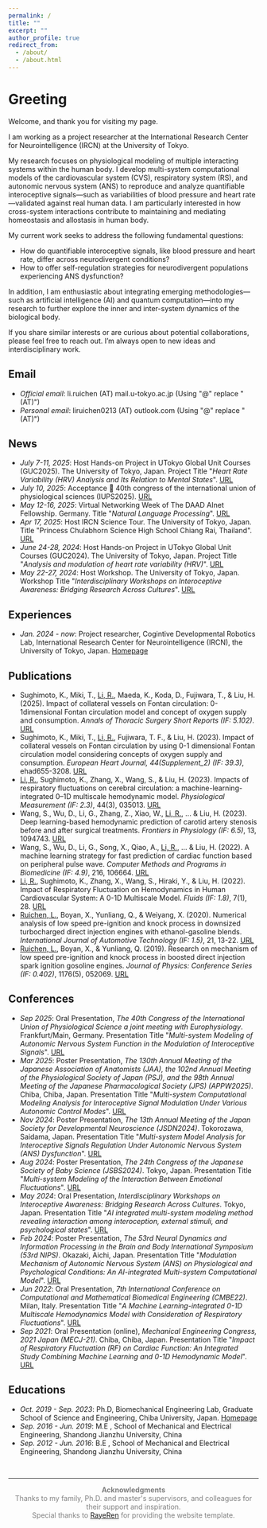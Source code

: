 ```yaml
---
permalink: /
title: ""
excerpt: ""
author_profile: true
redirect_from: 
  - /about/
  - /about.html
---
```


<span id="Greeting"></span>
# Greeting
Welcome, and thank you for visiting my page.

I am working as a project researcher at the International Research Center for Neurointelligence (IRCN) at the University of Tokyo.

My research focuses on physiological modeling of multiple interacting systems within the human body. I develop multi-system computational models of the cardiovascular system (CVS), respiratory system (RS), and autonomic nervous system (ANS) to reproduce and analyze quantifiable interoceptive signals—such as variabilities of blood pressure and heart rate—validated against real human data. I am particularly interested in how cross-system interactions contribute to maintaining and mediating homeostasis and allostasis in human body.

My current work seeks to address the following fundamental questions: 
- How do quantifiable interoceptive signals, like blood pressure and heart rate, differ across neurodivergent conditions?
- How to offer self-regulation strategies for neurodivergent populations experiencing ANS dysfunction?

In addition, I am enthusiastic about integrating emerging methodologies—such as artificial intelligence (AI) and quantum computation—into my research to further explore the inner and inter-system dynamics of the biological body.

If you share similar interests or are curious about potential collaborations, please feel free to reach out. I’m always open to new ideas and interdisciplinary work.

## Email
- *Official email*: li.ruichen (AT) mail.u-tokyo.ac.jp (Using "@" replace "(AT)")
- *Personal email*: liruichen0213 (AT) outlook.com (Using "@" replace "(AT)")

<span id="-News"></span>
## News
- *July 7-11, 2025*: Host Hands-on Project in UTokyo Global Unit Courses (GUC2025). The University of Tokyo, Japan. Project Title "*Heart Rate Variability (HRV) Analysis and Its Relation to Mental States*". [URL](https://www.u-tokyo.ac.jp/en/prospective-students/guc.html)
- *July 10, 2025*: Acceptance 🎉 40th congress of the international union of physiological sciences (IUPS2025). [URL](https://www.iups2025.com)
- *May 12-16, 2025*: Virtual Networking Week of The DAAD AInet Fellowship. Germany. Title "*Natural Language Processing*". [URL](https://www.daad.de/en/the-daad/postdocnet/details-and-application/)
- *Apr 17, 2025*: Host IRCN Science Tour. The University of Tokyo, Japan. Title "Princess Chulabhorn Science High School Chiang Rai, Thailand". [URL](https://ircn.jp/en/outreach_report/20250417_princess_chulabhorn_science_high_school_chiang_rai)
- *June 24-28, 2024*: Host Hands-on Project in UTokyo Global Unit Courses (GUC2024). The University of Tokyo, Japan. Project Title "*Analysis and modulation of heart rate variability (HRV)*". [URL](https://www.u-tokyo.ac.jp/en/prospective-students/guc_24S_20240415.html)
- *May 22-27, 2024*: Host Workshop. The University of Tokyo, Japan. Workshop Title "*Interdisciplinary Workshops on Interoceptive Awareness: Bridging Research Across Cultures*". [URL](https://sway.cloud.microsoft/SmWCZRj4tO08nwtx?ref=email)

<span id="-Experiences"></span>
## Experiences 
- *Jan. 2024 - now*: Project researcher, Cogintive Developmental Robotics Lab, International Research Center for Neurointelligence (IRCN), the University of Tokyo, Japan. [Homepage](https://developmental-robotics.jp/en/home/#pll_switcher)

<span id="-Publications"></span>
## Publications 
- Sughimoto, K., Miki, T., <u>Li, R.</u>, Maeda, K., Koda, D., Fujiwara, T., & Liu, H. (2025). Impact of collateral vessels on Fontan circulation: 0-1dimensional Fontan circulation model and concept of oxygen supply and consumption. *Annals of Thoracic Surgery Short Reports (IF: 5.102)*. [URL](https://www.sciencedirect.com/science/article/pii/S2772993125000105)
- Sughimoto, K., Miki, T., <u>Li, R.</u>, Fujiwara, T. F., & Liu, H. (2023). Impact of collateral vessels on Fontan circulation by using 0-1 dimensional Fontan circulation model considering concepts of oxygen supply and consumption. *European Heart Journal, 44(Supplement_2) (IF: 39.3)*, ehad655-3208. [URL](https://academic.oup.com/eurheartj/article/44/Supplement_2/ehad655.3208/7391489)
- <u>Li, R.</u>, Sughimoto, K., Zhang, X., Wang, S., & Liu, H. (2023). Impacts of respiratory fluctuations on cerebral circulation: a machine-learning-integrated 0–1D multiscale hemodynamic model. *Physiological Measurement (IF: 2.3)*, 44(3), 035013. [URL](https://iopscience.iop.org/article/10.1088/1361-6579/acc3d7/meta)
- Wang, S., Wu, D., Li, G., Zhang, Z., Xiao, W., <u>Li, R.</u>, ... & Liu, H. (2023). Deep learning-based hemodynamic prediction of carotid artery stenosis before and after surgical treatments. *Frontiers in Physiology (IF: 6.5)*, 13, 1094743. [URL](https://www.frontiersin.org/journals/physiology/articles/10.3389/fphys.2022.1094743/full)
- Wang, S., Wu, D., Li, G., Song, X., Qiao, A., <u>Li, R.</u>, ... & Liu, H. (2022). A machine learning strategy for fast prediction of cardiac function based on peripheral pulse wave. *Computer Methods and Programs in Biomedicine (IF: 4.9)*, 216, 106664. [URL](https://www.sciencedirect.com/science/article/abs/pii/S0169260722000499)
- <u>Li, R.</u>, Sughimoto, K., Zhang, X., Wang, S., Hiraki, Y., & Liu, H. (2022). Impact of Respiratory Fluctuation on Hemodynamics in Human Cardiovascular System: A 0-1D Multiscale Model. *Fluids (IF: 1.8)*, 7(1), 28.  [URL](https://www.mdpi.com/2311-5521/7/1/28)
- <u>Ruichen, L.</u>, Boyan, X., Yunliang, Q., & Weiyang, X. (2020). Numerical analysis of low speed pre-ignition and knock process in downsized turbocharged direct injection engines with ethanol-gasoline blends. *International Journal of Automotive Technology (IF: 1.5)*, 21, 13-22. [URL](https://link.springer.com/article/10.1007/s12239-020-0002-2)
- <u>Ruichen, L.</u>, Boyan, X., & Yunliang, Q. (2019). Research on mechanism of low speed pre-ignition and knock process in boosted direct injection spark ignition gosoline engines. *Journal of Physics: Conference Series (IF: 0.402)*, 1176(5), 052069. [URL](https://iopscience.iop.org/article/10.1088/1742-6596/1176/5/052069/meta)

<span id="-Conferences"></span>
## Conferences
- *Sep 2025*: Oral Presentation, *The 40th Congress of the International Union of Physiological Science a joint meeting with Europhysiology*. Frankfurt/Main, Germany. Presentation Title "*Multi-system Modeling of Autonomic Nervous System Function in the Modulation of Interoceptive Signals*". [URL](https://www.iups2025.com)
- *Mar 2025*: Poster Presentation, *The 130th Annual Meeting of the Japanese Association of Anatomists (JAA), the 102nd Annual Meeting of the Physiological Society of Japan (PSJ), and the 98th Annual Meeting of the Japanese Pharmacological Society (JPS) (APPW2025)*. Chiba, Chiba, Japan. Presentation Title "*Multi-system Computational Modeling Analysis for Interoceptive Signal Modulation Under Various Autonomic Control Modes*". [URL](https://www.aeplan.jp/appw2025/)
- *Nov 2024*: Poster Presentation, *The 13th Annual Meeting of the Japan Society for Developmental Neuroscience (JSDN2024)*. Tokorozawa, Saidama, Japan. Presentation Title "*Multi-system Model Analysis for Interoceptive Signals Regulation Under Autonomic Nervous System (ANS) Dysfunction*". [URL](https://jsdn.jp/meeting-information/13th-2024)
- *Aug 2024*: Poster Presentation, *The 24th Congress of the Japanese Society of Baby Science (JSBS2024)*. Tokyo, Japan. Presentation Title "*Multi-system Modeling of the Interaction Between Emotional Fluctuations*". [URL](https://jsbs2024.developmental-robotics.jp/home/home/)
- *May 2024*: Oral Presentation, *Interdisciplinary Workshops on Interoceptive Awareness: Bridging Research Across Cultures*. Tokyo, Japan. Presentation Title "*AI integrated multi-system modeling method revealing interaction among interoception, external stimuli, and psychological states*". [URL](https://sway.cloud.microsoft/SmWCZRj4tO08nwtx?ref=email)
- *Feb 2024*: Poster Presentation, *The 53rd Neural Dynamics and Information Processing in the Brain and Body International Symposium (53rd NIPS)*. Okazaki, Aichi, Japan. Presentation Title "*Modulation Mechanism of Autonomic Nervous System (ANS) on Physiological and Psychological Conditions: An AI-integrated Multi-system Computational Model*". [URL](https://sites.google.com/nips.ac.jp/s2024)
- *Jun 2022*: Oral Presentation, *7th International Conference on Computational and Mathematical Biomedical Engineering (CMBE22)*. Milan, Italy. Presentation Title "*A Machine Learning-integrated 0-1D Multiscale Hemodynamics Model with Consideration of Respiratory Fluctuations*". [URL](https://compbiomed.net/CMBE/cmbe2022/)
- *Sep 2021*: Oral Presentation (online), *Mechanical Engineering Congress, 2021 Japan (MECJ-21)*. Chiba, Chiba, Japan. Presentation Title "*Impact of Respiratory Fluctuation (RF) on Cardiac Function: An Integrated Study Combining Machine Learning and 0-1D Hemodynamic Model*". [URL](https://confit.atlas.jp/guide/event/jsme2021/top?lang=ja)

<span id="-Educations"></span>
## Educations
- *Oct. 2019 - Sep. 2023*: Ph.D, Biomechanical Engineering Lab, Graduate School of Science and Engineering, Chiba University, Japan. [Homepage](https://www.em.eng.chiba-u.jp/~liu/index.php?Home_En)
- *Sep. 2016 - Jun. 2019*: M.E , School of Mechanical and Electrical Engineering, Shandong Jianzhu University, China
- *Sep. 2012 - Jun. 2016*: B.E , School of Mechanical and Electrical Engineering, Shandong Jianzhu University, China
<br>

<hr />

<p style="font-size: 14px; color: gray; text-align: center;">
  <strong>Acknowledgments</strong><br>
  Thanks to my family, Ph.D. and master's supervisors, and colleagues for their support and inspiration.<br>
  Special thanks to <a href="https://github.com/RayeRen/acad-homepage.github.io?tab=readme-ov-file" target="_blank">RayeRen</a> for providing the website template.<br>
  <br>
</p>
